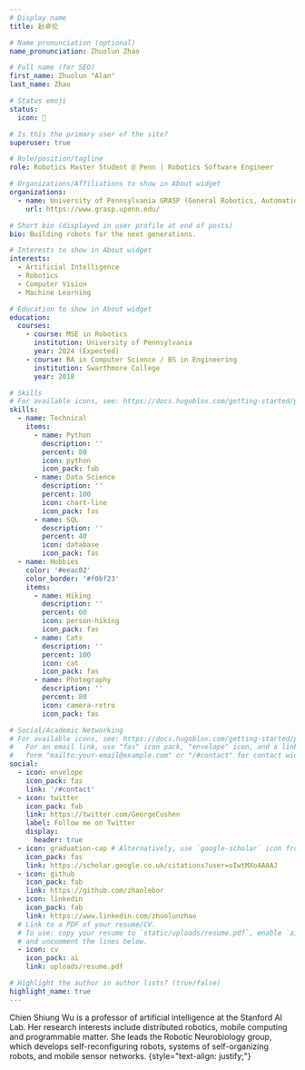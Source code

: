 ```yaml
---
# Display name
title: 赵卓伦

# Name pronunciation (optional)
name_pronunciation: Zhuolun Zhao

# Full name (for SEO)
first_name: Zhuolun "Alan"
last_name: Zhao

# Status emoji
status:
  icon: 🤖

# Is this the primary user of the site?
superuser: true

# Role/position/tagline
role: Robotics Master Student @ Penn | Robotics Software Engineer

# Organizations/Affiliations to show in About widget
organizations:
  - name: University of Pennsylvania GRASP (General Robotics, Automation, Sensing and Perception) Laboratory
    url: https://www.grasp.upenn.edu/

# Short bio (displayed in user profile at end of posts)
bio: Building robots for the next generations.

# Interests to show in About widget
interests:
  - Artificial Intelligence
  - Robotics
  - Computer Vision
  - Machine Learning

# Education to show in About widget
education:
  courses:
    - course: MSE in Robotics
      institution: University of Pennsylvania
      year: 2024 (Expected)
    - course: BA in Computer Science / BS in Engineering
      institution: Swarthmore College
      year: 2018

# Skills
# For available icons, see: https://docs.hugoblox.com/getting-started/page-builder/#icons
skills:
  - name: Technical
    items:
      - name: Python
        description: ''
        percent: 80
        icon: python
        icon_pack: fab
      - name: Data Science
        description: ''
        percent: 100
        icon: chart-line
        icon_pack: fas
      - name: SQL
        description: ''
        percent: 40
        icon: database
        icon_pack: fas
  - name: Hobbies
    color: '#eeac02'
    color_border: '#f0bf23'
    items:
      - name: Hiking
        description: ''
        percent: 60
        icon: person-hiking
        icon_pack: fas
      - name: Cats
        description: ''
        percent: 100
        icon: cat
        icon_pack: fas
      - name: Photography
        description: ''
        percent: 80
        icon: camera-retro
        icon_pack: fas

# Social/Academic Networking
# For available icons, see: https://docs.hugoblox.com/getting-started/page-builder/#icons
#   For an email link, use "fas" icon pack, "envelope" icon, and a link in the
#   form "mailto:your-email@example.com" or "/#contact" for contact widget.
social:
  - icon: envelope
    icon_pack: fas
    link: '/#contact'
  - icon: twitter
    icon_pack: fab
    link: https://twitter.com/GeorgeCushen
    label: Follow me on Twitter
    display:
      header: true
  - icon: graduation-cap # Alternatively, use `google-scholar` icon from `ai` icon pack
    icon_pack: fas
    link: https://scholar.google.co.uk/citations?user=sIwtMXoAAAAJ
  - icon: github
    icon_pack: fab
    link: https://github.com/zhaolebor
  - icon: linkedin
    icon_pack: fab
    link: https://www.linkedin.com/zhuolunzhao
  # Link to a PDF of your resume/CV.
  # To use: copy your resume to `static/uploads/resume.pdf`, enable `ai` icons in `params.yaml`,
  # and uncomment the lines below.
  - icon: cv
    icon_pack: ai
    link: uploads/resume.pdf

# Highlight the author in author lists? (true/false)
highlight_name: true
---
```


Chien Shiung Wu is a professor of artificial intelligence at the Stanford AI Lab. Her research interests include distributed robotics, mobile computing and programmable matter. She leads the Robotic Neurobiology group, which develops self-reconfiguring robots, systems of self-organizing robots, and mobile sensor networks.
{style="text-align: justify;"}
